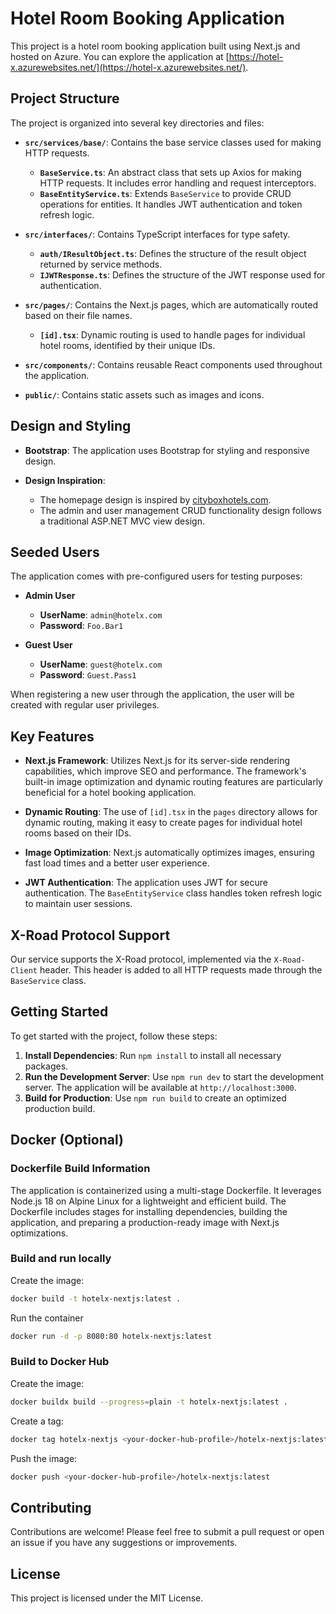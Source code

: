 # Hotel Room Booking Application

This project is a hotel room booking application built using Next.js and hosted on Azure. You can explore the application at [https://hotel-x.azurewebsites.net/](https://hotel-x.azurewebsites.net/).


## Project Structure

The project is organized into several key directories and files:

- **`src/services/base/`**: Contains the base service classes used for making HTTP requests.

  - **`BaseService.ts`**: An abstract class that sets up Axios for making HTTP requests. It includes error handling and request interceptors.
  - **`BaseEntityService.ts`**: Extends `BaseService` to provide CRUD operations for entities. It handles JWT authentication and token refresh logic.

- **`src/interfaces/`**: Contains TypeScript interfaces for type safety.

  - **`auth/IResultObject.ts`**: Defines the structure of the result object returned by service methods.
  - **`IJWTResponse.ts`**: Defines the structure of the JWT response used for authentication.

- **`src/pages/`**: Contains the Next.js pages, which are automatically routed based on their file names.

  - **`[id].tsx`**: Dynamic routing is used to handle pages for individual hotel rooms, identified by their unique IDs.

- **`src/components/`**: Contains reusable React components used throughout the application.

- **`public/`**: Contains static assets such as images and icons.

## Design and Styling

- **Bootstrap**: The application uses Bootstrap for styling and responsive design.

- **Design Inspiration**: 
  - The homepage design is inspired by [cityboxhotels.com](https://www.cityboxhotels.com).
  - The admin and user management CRUD functionality design follows a traditional ASP.NET MVC view design.


## Seeded Users

The application comes with pre-configured users for testing purposes:

- **Admin User**

  - **UserName**: `admin@hotelx.com`
  - **Password**: `Foo.Bar1`

- **Guest User**
  - **UserName**: `guest@hotelx.com`
  - **Password**: `Guest.Pass1`

When registering a new user through the application, the user will be created with regular user privileges.

## Key Features

- **Next.js Framework**: Utilizes Next.js for its server-side rendering capabilities, which improve SEO and performance. The framework's built-in image optimization and dynamic routing features are particularly beneficial for a hotel booking application.

- **Dynamic Routing**: The use of `[id].tsx` in the `pages` directory allows for dynamic routing, making it easy to create pages for individual hotel rooms based on their IDs.

- **Image Optimization**: Next.js automatically optimizes images, ensuring fast load times and a better user experience.

- **JWT Authentication**: The application uses JWT for secure authentication. The `BaseEntityService` class handles token refresh logic to maintain user sessions.

## X-Road Protocol Support

Our service supports the X-Road protocol, implemented via the `X-Road-Client` header. This header is added to all HTTP requests made through the `BaseService` class.


## Getting Started

To get started with the project, follow these steps:

1. **Install Dependencies**: Run `npm install` to install all necessary packages.
2. **Run the Development Server**: Use `npm run dev` to start the development server. The application will be available at `http://localhost:3000`.
3. **Build for Production**: Use `npm run build` to create an optimized production build.


## Docker (Optional)

###  Dockerfile Build Information

The application is containerized using a multi-stage Dockerfile. It leverages Node.js 18 on Alpine Linux for a lightweight and efficient build. The Dockerfile includes stages for installing dependencies, building the application, and preparing a production-ready image with Next.js optimizations.

### Build and run locally

Create the image:

```bash
docker build -t hotelx-nextjs:latest .
```

Run the container

```bash
docker run -d -p 8080:80 hotelx-nextjs:latest
```

### Build to Docker Hub

Create the image:

```bash
docker buildx build --progress=plain -t hotelx-nextjs:latest .
```

Create a tag:

```bash
docker tag hotelx-nextjs <your-docker-hub-profile>/hotelx-nextjs:latest
```

Push the image:

```bash
docker push <your-docker-hub-profile>/hotelx-nextjs:latest
```

## Contributing

Contributions are welcome! Please feel free to submit a pull request or open an issue if you have any suggestions or improvements.

## License

This project is licensed under the MIT License.

